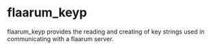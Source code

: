 # flaarum_keyp

flaarum_keyp provides the reading and creating of key strings used in communicating
with a flaarum server.